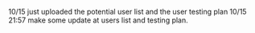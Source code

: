 10/15 just uploaded the potential user list and the user testing plan
10/15 21:57 make some update at users list and testing plan.

